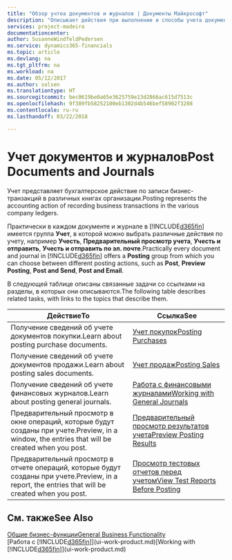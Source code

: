 ```yaml
---
title: "Обзор учтеа документов и журналов | Документы Майкрософт"
description: "Описывает действия при выполнении и способы учета документов и журналов."
services: project-madeira
documentationcenter: 
author: SusanneWindfeldPedersen
ms.service: dynamics365-financials
ms.topic: article
ms.devlang: na
ms.tgt_pltfrm: na
ms.workload: na
ms.date: 05/12/2017
ms.author: solsen
ms.translationtype: HT
ms.sourcegitcommit: bec0619be0a65e3625759e13d2866ac615d7513c
ms.openlocfilehash: 9f389fb58252100eb1302d4b546bef58902f3208
ms.contentlocale: ru-ru
ms.lasthandoff: 03/22/2018

---
```

# <a name="post-documents-and-journals"></a><span data-ttu-id="030ae-103">Учет документов и журналов</span><span class="sxs-lookup"><span data-stu-id="030ae-103">Post Documents and Journals</span></span>
<span data-ttu-id="030ae-104">Учет представляет бухгалтерское действие по записи бизнес-транзакций в различных книгах организации.</span><span class="sxs-lookup"><span data-stu-id="030ae-104">Posting represents the accounting action of recording business transactions in the various company ledgers.</span></span>

<span data-ttu-id="030ae-105">Практически в каждом документе и журнале в [!INCLUDE[d365fin](includes/d365fin_md.md)] имеется группа **Учет**, в которой можно выбрать различные действия по учету, например **Учесть**, **Предварительный просмотр учета**, **Учесть и отправить**, **Учесть и отправить по эл. почте**.</span><span class="sxs-lookup"><span data-stu-id="030ae-105">Practically every document and journal in [!INCLUDE[d365fin](includes/d365fin_md.md)] offers a **Posting** group from which you can choose between different posting actions, such as **Post**, **Preview Posting**, **Post and Send**, **Post and Email**.</span></span>

<span data-ttu-id="030ae-106">В следующей таблице описаны связанные задачи со ссылками на разделы, в которых они описываются.</span><span class="sxs-lookup"><span data-stu-id="030ae-106">The following table describes related tasks, with links to the topics that describe them.</span></span>

| <span data-ttu-id="030ae-107">Действие</span><span class="sxs-lookup"><span data-stu-id="030ae-107">To</span></span> | <span data-ttu-id="030ae-108">Ссылка</span><span class="sxs-lookup"><span data-stu-id="030ae-108">See</span></span> |
| --- | --- |
| <span data-ttu-id="030ae-109">Получение сведений об учете документов покупки.</span><span class="sxs-lookup"><span data-stu-id="030ae-109">Learn about posting purchase documents.</span></span> |[<span data-ttu-id="030ae-110">Учет покупок</span><span class="sxs-lookup"><span data-stu-id="030ae-110">Posting Purchases</span></span>](ui-post-purchases.md) |
| <span data-ttu-id="030ae-111">Получение сведений об учете документов продажи.</span><span class="sxs-lookup"><span data-stu-id="030ae-111">Learn about posting sales documents.</span></span> |[<span data-ttu-id="030ae-112">Учет продаж</span><span class="sxs-lookup"><span data-stu-id="030ae-112">Posting Sales</span></span>](ui-post-sales.md) |
| <span data-ttu-id="030ae-113">Получение сведений об учете финансовых журналов.</span><span class="sxs-lookup"><span data-stu-id="030ae-113">Learn about posting general journals.</span></span> |[<span data-ttu-id="030ae-114">Работа с финансовыми журналами</span><span class="sxs-lookup"><span data-stu-id="030ae-114">Working with General Journals</span></span>](ui-work-general-journals.md) |
| <span data-ttu-id="030ae-115">Предварительный просмотр в окне операций, которые будут созданы при учете.</span><span class="sxs-lookup"><span data-stu-id="030ae-115">Preview, in a window, the entries that will be created when you post.</span></span> |[<span data-ttu-id="030ae-116">Предварительный просмотр результатов учета</span><span class="sxs-lookup"><span data-stu-id="030ae-116">Preview Posting Results</span></span>](ui-how-preview-post-results.md) |
| <span data-ttu-id="030ae-117">Предварительный просмотр в отчете операций, которые будут созданы при учете.</span><span class="sxs-lookup"><span data-stu-id="030ae-117">Preview, in a report, the entries that will be created when you post.</span></span> |[<span data-ttu-id="030ae-118">Просмотр тестовых отчетов перед учетом</span><span class="sxs-lookup"><span data-stu-id="030ae-118">View Test Reports Before Posting</span></span>](ui-how-view-test-reports-posting.md) |

## <a name="see-also"></a><span data-ttu-id="030ae-119">См. также</span><span class="sxs-lookup"><span data-stu-id="030ae-119">See Also</span></span>
[<span data-ttu-id="030ae-120">Общие бизнес-функции</span><span class="sxs-lookup"><span data-stu-id="030ae-120">General Business Functionality</span></span>](ui-across-business-areas.md)  
<span data-ttu-id="030ae-121">[Работа с [!INCLUDE[d365fin](includes/d365fin_md.md)]](ui-work-product.md)</span><span class="sxs-lookup"><span data-stu-id="030ae-121">[Working with [!INCLUDE[d365fin](includes/d365fin_md.md)]](ui-work-product.md)</span></span>


